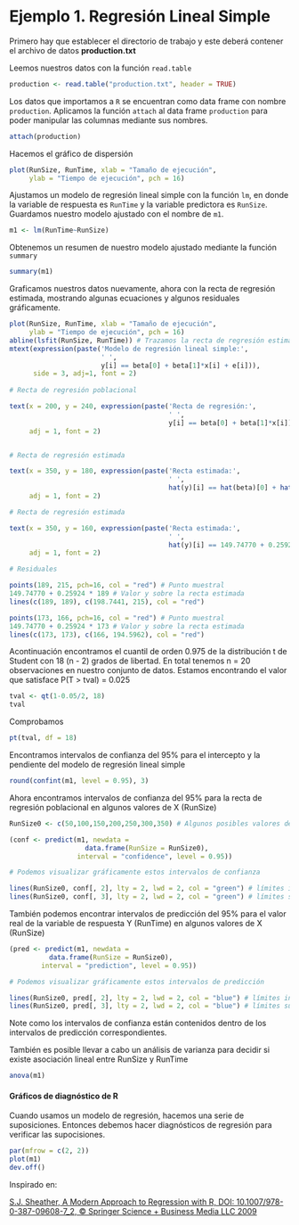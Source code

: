 # Ejemplo 1. Regresión Lineal Simple

Primero hay que establecer el directorio de trabajo y este deberá contener el archivo de datos **production.txt**

Leemos nuestros datos con la función `read.table`

```R
production <- read.table("production.txt", header = TRUE)
```

Los datos que importamos a `R` se encuentran como data frame con nombre `production`. Aplicamos la función `attach` al data frame `production` para poder manipular las columnas mediante sus nombres.

```R
attach(production)
```

Hacemos el gráfico de dispersión

```R
plot(RunSize, RunTime, xlab = "Tamaño de ejecución", 
     ylab = "Tiempo de ejecución", pch = 16)
```

Ajustamos un modelo de regresión lineal simple con la función `lm`, en donde la variable de respuesta es `RunTime` y la variable predictora es `RunSize`. Guardamos nuestro modelo ajustado con el nombre de `m1`.

```R
m1 <- lm(RunTime~RunSize)
```

Obtenemos un resumen de nuestro modelo ajustado mediante la función `summary`

```R
summary(m1)
```

Graficamos nuestros datos nuevamente, ahora con la recta de regresión estimada, mostrando algunas ecuaciones y algunos residuales gráficamente.

```R
plot(RunSize, RunTime, xlab = "Tamaño de ejecución", 
     ylab = "Tiempo de ejecución", pch = 16)
abline(lsfit(RunSize, RunTime)) # Trazamos la recta de regresión estimada
mtext(expression(paste('Modelo de regresión lineal simple:',
                       ' ',
                       y[i] == beta[0] + beta[1]*x[i] + e[i])),
      side = 3, adj=1, font = 2)
      
# Recta de regresión poblacional

text(x = 200, y = 240, expression(paste('Recta de regresión:',
                                        ' ',
                                        y[i] == beta[0] + beta[1]*x[i])),
     adj = 1, font = 2)


# Recta de regresión estimada

text(x = 350, y = 180, expression(paste('Recta estimada:',
                                        ' ',
                                        hat(y)[i] == hat(beta)[0] + hat(beta)[1]*x[i])),
     adj = 1, font = 2)

# Recta de regresión estimada

text(x = 350, y = 160, expression(paste('Recta estimada:',
                                        ' ',
                                        hat(y)[i] == 149.74770 + 0.25924*x[i])),
     adj = 1, font = 2)

# Residuales

points(189, 215, pch=16, col = "red") # Punto muestral
149.74770 + 0.25924 * 189 # Valor y sobre la recta estimada
lines(c(189, 189), c(198.7441, 215), col = "red")

points(173, 166, pch=16, col = "red") # Punto muestral
149.74770 + 0.25924 * 173 # Valor y sobre la recta estimada
lines(c(173, 173), c(166, 194.5962), col = "red")
```

Acontinuación encontramos el cuantil de orden 0.975 de la distribución t de Student con 18 (n - 2) grados de libertad. En total tenemos n = 20 observaciones en nuestro conjunto de datos. Estamos encontrando el valor que satisface P(T > tval) = 0.025

```R
tval <- qt(1-0.05/2, 18)
tval
```

Comprobamos

```R
pt(tval, df = 18)
```

Encontramos intervalos de confianza del 95% para el intercepto y la pendiente del modelo de regresión lineal simple

```R
round(confint(m1, level = 0.95), 3)
```

Ahora encontramos intervalos de confianza del 95% para la recta de regresión poblacional en algunos valores de X (RunSize)

```R
RunSize0 <- c(50,100,150,200,250,300,350) # Algunos posibles valores de RunSize

(conf <- predict(m1, newdata = 
                   data.frame(RunSize = RunSize0), 
                 interval = "confidence", level = 0.95))

# Podemos visualizar gráficamente estos intervalos de confianza

lines(RunSize0, conf[, 2], lty = 2, lwd = 2, col = "green") # límites inferiores
lines(RunSize0, conf[, 3], lty = 2, lwd = 2, col = "green") # límites superiores
```

También podemos encontrar intervalos de predicción del 95% para el valor real de la variable de respuesta Y (RunTime) en algunos valores de X (RunSize)

```R
(pred <- predict(m1, newdata = 
          data.frame(RunSize = RunSize0), 
        interval = "prediction", level = 0.95))

# Podemos visualizar gráficamente estos intervalos de predicción

lines(RunSize0, pred[, 2], lty = 2, lwd = 2, col = "blue") # límites inferiores
lines(RunSize0, pred[, 3], lty = 2, lwd = 2, col = "blue") # límites superiores
```

Note como los intervalos de confianza están contenidos dentro de los intervalos de predicción correspondientes.

También es posible llevar a cabo un análisis de varianza para decidir si existe asociación lineal entre RunSize y RunTime

```R
anova(m1)
```

#### Gráficos de diagnóstico de R

Cuando usamos un modelo de regresión, hacemos una serie de suposiciones. Entonces debemos hacer diagnósticos de regresión para verificar las supocisiones.

```R
par(mfrow = c(2, 2))
plot(m1)
dev.off()
```

Inspirado en:

[S.J. Sheather, A Modern Approach to Regression with R, DOI: 10.1007/978-0-387-09608-7_2, © Springer Science + Business Media LLC 2009](https://gattonweb.uky.edu/sheather/book/index.php)
